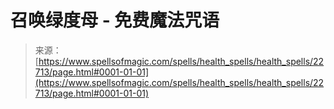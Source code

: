 <!--yml

分类：未分类

日期：2024-06-12 19:07:14

-->

# 召唤绿度母 - 免费魔法咒语

> 来源：[https://www.spellsofmagic.com/spells/health_spells/health_spells/22713/page.html#0001-01-01](https://www.spellsofmagic.com/spells/health_spells/health_spells/22713/page.html#0001-01-01)
